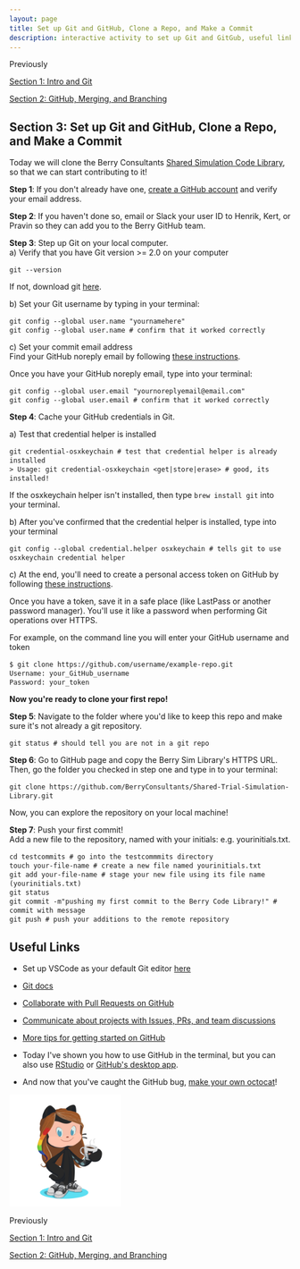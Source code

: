 ```yaml
---
layout: page
title: Set up Git and GitHub, Clone a Repo, and Make a Commit
description: interactive activity to set up Git and GitGub, useful links
---
```


Previously  
 
[Section 1: Intro and Git](index.html)   

[Section 2: GitHub, Merging, and Branching](GitHub_Merges_Branches_CodeReview.html)  

## Section 3: Set up Git and GitHub, Clone a Repo, and Make a Commit

Today we will clone the Berry Consultants [Shared Simulation Code Library](https://github.com/BerryConsultants/Shared-Trial-Simulation-Library), so that we can start contributing to it!

**Step 1**: If you don't already have one, [create a GitHub account](https://docs.github.com/en/github/getting-started-with-github/signing-up-for-github/signing-up-for-a-new-github-account) and verify your email address.  

**Step 2**: If you haven't done so, email or Slack your user ID to Henrik, Kert, or Pravin so they can add you to the Berry GitHub team.  

**Step 3**: Step up Git on your local computer.   
a) Verify that you have Git version >= 2.0 on your computer 

```shell    
git --version
```   

If not, download git [here](https://git-scm.com/downloads).    

b) Set your Git username by typing in your terminal:   

```shell   
git config --global user.name "yournamehere"
git config --global user.name # confirm that it worked correctly
```

c) Set your commit email address    
Find your GitHub noreply email by following [these instructions](https://docs.github.com/en/github/setting-up-and-managing-your-github-user-account/managing-email-preferences/setting-your-commit-email-address#setting-your-commit-email-address-on-github).  

Once you have your GitHub noreply email, type into your terminal:   

```shell    
git config --global user.email "yournoreplyemail@email.com"
git config --global user.email # confirm that it worked correctly
```

**Step 4**: Cache your GitHub credentials in Git.   

a) Test that credential helper is installed   

```shell    
git credential-osxkeychain # test that credential helper is already installed
> Usage: git credential-osxkeychain <get|store|erase> # good, its installed!
```   

If the osxkeychain helper isn't installed, then type `brew install git` into your terminal.  

b) After you've confirmed that the credential helper is installed, type into your terminal   

```shell    
git config --global credential.helper osxkeychain # tells git to use osxkeychain credential helper
```   

c) At the end, you'll need to create a personal access token on GitHub by following [these instructions](https://docs.github.com/en/github/authenticating-to-github/keeping-your-account-and-data-secure/creating-a-personal-access-token).   

Once you have a token, save it in a safe place (like LastPass or another password manager). You'll use it like a password when performing Git operations over HTTPS.   

For example, on the command line you will enter your GitHub username and token   

```shell    
$ git clone https://github.com/username/example-repo.git
Username: your_GitHub_username
Password: your_token
```   

**Now you're ready to clone your first repo!**   

**Step 5**: Navigate to the folder where you'd like to keep this repo and make sure it's not already a git repository.   

```{bash, echo = TRUE, eval=FALSE}    
git status # should tell you are not in a git repo
```   

**Step 6**: Go to GitHub page and copy the Berry Sim Library's HTTPS URL. Then, go the folder you checked in step one and type in to your terminal:    

```{bash, echo = TRUE, eval=FALSE}      
git clone https://github.com/BerryConsultants/Shared-Trial-Simulation-Library.git
```  

Now, you can explore the repository on your local machine!   

**Step 7**: Push your first commit!     
Add a new file to the repository, named with your initials: e.g. yourinitials.txt.     

```{bash, echo = TRUE, eval=FALSE}    
cd testcommits # go into the testcommmits directory 
touch your-file-name # create a new file named yourinitials.txt 
git add your-file-name # stage your new file using its file name (yourinitials.txt)
git status
git commit -m"pushing my first commit to the Berry Code Library!" # commit with message
git push # push your additions to the remote repository
```   

## Useful Links   

- Set up VSCode as your default Git editor [here](https://stackoverflow.com/questions/30024353/how-to-use-visual-studio-code-as-default-editor-for-git)
 
- [Git docs](https://git-scm.com/doc)
 
- [Collaborate with Pull Requests on GitHub](https://docs.github.com/en/github/getting-started-with-github/quickstart/github-flow)
  
- [Communicate about projects with Issues, PRs, and team discussions](https://docs.github.com/en/github/getting-started-with-github/quickstart/communicating-on-github)
  
- [More tips for getting started on GitHub](https://docs.github.com/en/github/getting-started-with-github/quickstart)

- Today I've shown you how to use GitHub in the terminal, but you can also use [RStudio](https://happygitwithr.com/rstudio-git-github.html) or [GitHub's desktop app](https://desktop.github.com/).

- And now that you've caught the GitHub bug, [make your own octocat](https://myoctocat.com/)!

<img src="octocora.png" alt="drawing" width="200"/>

Previously  

[Section 1: Intro and Git](index.html)    

[Section 2: GitHub, Merging, and Branching](GitHub_Merges_Branches_CodeReview.html)   
